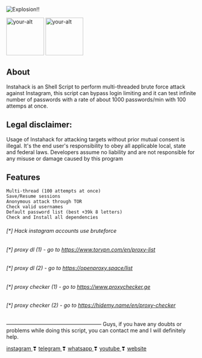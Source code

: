 ![Explosion!!](https://s16.picofile.com/file/8423213668/1597845525_picsay.png)

<a href="https://instagram.com/sslri" > <img src="https://s7.picofile.com/file/8384564676/instagram_new.png" alt="your-alt"  width="100" height="100"></a> <a href="https://telegram.me/sslri" > <img src="https://s9.picofile.com/file/8361530500/telegram_app.png" alt="your-alt"  width="100" height="100"></a>
 

## About
Instahack is an Shell Script to perform multi-threaded brute force attack against Instagram, this script can bypass login limiting and it can test infinite number of passwords with a rate of about 1000 passwords/min with 100 attemps at once.

## Legal disclaimer:
Usage of Instahack for attacking targets without prior mutual consent is illegal. It's the end user's responsibility to obey all applicable local, state and federal laws. Developers assume no liability and are not responsible for any misuse or damage caused by this program

## Features

    Multi-thread (100 attempts at once)
    Save/Resume sessions
    Anonymous attack through TOR
    Check valid usernames
    Default password list (best +39k 8 letters)
    Check and Install all dependencies



###### [*] Hack instagram accounts use bruteforce
###### [*] proxy dl (1) - go to https://www.torvpn.com/en/proxy-list
###### [*] proxy dl (2) - go to https://openproxy.space/list
###### [*] proxy checker (1) - go to https://www.proxychecker.ge
###### [*] proxy checker (2) - go to https://hidemy.name/en/proxy-checker
——————————————————
Guys, if you have any doubts or problems while doing this script, you can contact me and I will definitely help.

<a href="https://instagram.com/sslri" > instagram </a> ❣ <a href="https://telegram.me/sslri" > telegram </a> ❣ <a href="https://wa.me/989384491252" > whatsapp </a> ❣ <a href="https://youtube.com/sslri" > youtube </a> ❣ <a href="https://sslri.ir" > website </a>
